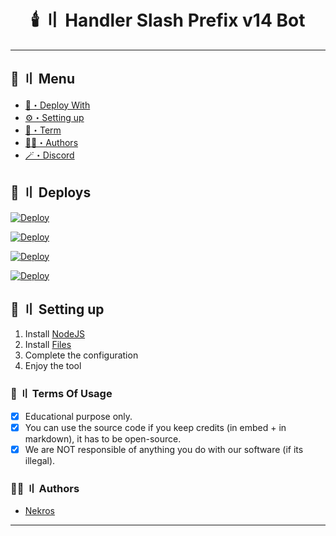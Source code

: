 <h1 align="center">
 🕯️ 〢 Handler Slash Prefix v14 Bot
</h1>

---
## <a id="menu"></a>🍃 〢 Menu

- [📩・Deploy With](#deploys)
- [⚙️・Setting up](#setup)
- [💼・Term](#terms)
- [🕵️‍♂️・Authors](#authors)
- [🪄・Discord](https://discord.gg/uhq)

## <a id="deploys"></a>📩 〢 Deploys
[![Deploy](https://raw.githubusercontent.com/Nekros-dsc/deploy-buttons/main/buttons/remade/replit.svg)](https://replit.com/github/Nekros-dsc/Handler-Slash-Prefix-v14-Bot)

[![Deploy](https://raw.githubusercontent.com/Nekros-dsc/deploy-buttons/main/buttons/remade/glitch.svg)](https://glitch.com/edit/#!/import/github/Nekros-dsc/Handler-Slash-Prefix-v14-Bot)

[![Deploy](https://raw.githubusercontent.com/Nekros-dsc/deploy-buttons/main/buttons/remade/heroku.svg)](https://heroku.com/deploy/?template=https://github.com/Nekros-dsc/Handler-Slash-Prefix-v14-Bot)

[![Deploy](https://raw.githubusercontent.com/Nekros-dsc/deploy-buttons/main/buttons/remade/railway.svg)](https://railway.app/new/template?template=https://github.com/Nekros-dsc/Handler-Slash-Prefix-v14-Bot)

## <a id="setup"></a> 📁 〢 Setting up

1. Install [NodeJS](https://nodejs.org/)
2. Install [Files](https://github.com/Nekros-dsc/Handler-Slash-Prefix-v14-Bot/archive/refs/heads/main.zip)
3. Complete the configuration
5. Enjoy the tool

### <a id="terms"></a>💼 〢 Terms Of Usage

- [x] Educational purpose only.
- [x] You can use the source code if you keep credits (in embed + in markdown), it has to be open-source.
- [x] We are NOT responsible of anything you do with our software (if its illegal).

### <a id="authors"></a>🕵️‍♂️ 〢 Authors
- [Nekros](https://github.com/Nekros-dsc)

---